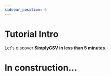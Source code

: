 ```yaml
---
sidebar_position: 6
---
```


# Tutorial Intro

Let's discover **SimplyCSV in less than 5 minutes**.

# In construction...

